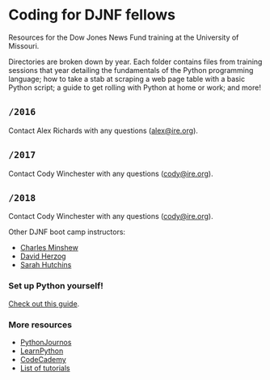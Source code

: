 # Coding for DJNF fellows

Resources for the Dow Jones News Fund training at the University of Missouri.

Directories are broken down by year. Each folder contains files from training sessions that year detailing the fundamentals of the Python programming language; how to take a stab at scraping a web page table with a basic Python script; a guide to get rolling with Python at home or work; and more!

## `/2016`
Contact Alex Richards with any questions ([alex@ire.org](mailto:alex@ire.org)).

## `/2017`
Contact Cody Winchester with any questions ([cody@ire.org](mailto:cody@ire.org)).

## `/2018`
Contact Cody Winchester with any questions ([cody@ire.org](mailto:cody@ire.org)).

Other DJNF boot camp instructors:
- [Charles Minshew](https://github.com/charlesminshew)
- [David Herzog](https://github.com/DavidHerzog)
- [Sarah Hutchins](https://twitter.com/sarhutch)

### Set up Python yourself!
[Check out this guide](https://github.com/ireapps/djnf-coding/blob/master/2018/reference/Starting%20a%20new%20Python%20project%20from%20scratch.ipynb).

### More resources

- [PythonJournos](https://github.com/PythonJournos/LearningPython/wiki)
- [LearnPython](http://learnpython.org/)
- [CodeCademy](https://www.codecademy.com/learn/python)
- [List of tutorials](https://wiki.python.org/moin/BeginnersGuide/Programmers)

